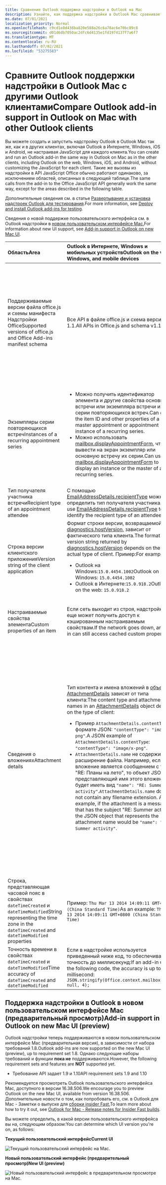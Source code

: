 ```yaml
---
title: Сравнение Outlook поддержки надстройки в Outlook на Mac
description: Узнайте, как поддержка надстройки в Outlook Mac сравнивает с другими Outlook клиентами.
ms.date: 07/01/2021
localization_priority: Normal
ms.openlocfilehash: c9cd1e8d438ba820e588a26c6a78ac6e70bc89c8
ms.sourcegitcommit: d01d6db7050ac2dfc6d4135e1fd1974137f7a6f7
ms.translationtype: MT
ms.contentlocale: ru-RU
ms.lasthandoff: 07/02/2021
ms.locfileid: "53275583"
---
```

# <a name="compare-outlook-add-in-support-in-outlook-on-mac-with-other-outlook-clients"></a><span data-ttu-id="1b2e7-103">Сравните Outlook поддержки надстройки в Outlook Mac с другими Outlook клиентами</span><span class="sxs-lookup"><span data-stu-id="1b2e7-103">Compare Outlook add-in support in Outlook on Mac with other Outlook clients</span></span>

<span data-ttu-id="1b2e7-104">Вы можете создать и запустить надстройку Outlook в Outlook Mac так же, как и в других клиентах, включая Outlook в Интернете, Windows, iOS и Android, не настраивая JavaScript для каждого клиента.</span><span class="sxs-lookup"><span data-stu-id="1b2e7-104">You can create and run an Outlook add-in the same way in Outlook on Mac as in the other clients, including Outlook on the web, Windows, iOS, and Android, without customizing the JavaScript for each client.</span></span> <span data-ttu-id="1b2e7-105">Такие же вызовы из надстройки в API JavaScript Office обычно работают одинаково, за исключением областей, описанных в следующей таблице.</span><span class="sxs-lookup"><span data-stu-id="1b2e7-105">The same calls from the add-in to the Office JavaScript API generally work the same way, except for the areas described in the following table.</span></span>

<span data-ttu-id="1b2e7-106">Дополнительные сведения см. в статье [Развертывание и установка надстроек Outlook для тестирования](testing-and-tips.md).</span><span class="sxs-lookup"><span data-stu-id="1b2e7-106">For more information, see [Deploy and install Outlook add-ins for testing](testing-and-tips.md).</span></span>

<span data-ttu-id="1b2e7-107">Сведения о новой поддержке пользовательского интерфейса см. в Outlook надстройки в [новом пользовательском интерфейсе Mac.](#add-in-support-in-outlook-on-new-mac-ui-preview)</span><span class="sxs-lookup"><span data-stu-id="1b2e7-107">For information about new UI support, see [Add-in support in Outlook on new Mac UI](#add-in-support-in-outlook-on-new-mac-ui-preview).</span></span>

| <span data-ttu-id="1b2e7-108">Область</span><span class="sxs-lookup"><span data-stu-id="1b2e7-108">Area</span></span> | <span data-ttu-id="1b2e7-109">Outlook в Интернете, Windows и мобильных устройств</span><span class="sxs-lookup"><span data-stu-id="1b2e7-109">Outlook on the web, Windows, and mobile devices</span></span> | <span data-ttu-id="1b2e7-110">Outlook для Mac</span><span class="sxs-lookup"><span data-stu-id="1b2e7-110">Outlook on Mac</span></span> |
|:-----|:-----|:-----|
| <span data-ttu-id="1b2e7-111">Поддерживаемые версии файла office.js и схемы манифеста Надстройки Office</span><span class="sxs-lookup"><span data-stu-id="1b2e7-111">Supported versions of office.js and Office Add-ins manifest schema</span></span> | <span data-ttu-id="1b2e7-112">Все API в файле office.js и схема версии 1.1.</span><span class="sxs-lookup"><span data-stu-id="1b2e7-112">All APIs in Office.js and schema v1.1.</span></span> | <span data-ttu-id="1b2e7-113">Все API в файле office.js и схема версии 1.1.</span><span class="sxs-lookup"><span data-stu-id="1b2e7-113">All APIs in Office.js and schema v1.1.</span></span><br><br><span data-ttu-id="1b2e7-114">**ПРИМЕЧАНИЕ.** В Outlook Mac только сборка 16.35.308 или более поздней сборки поддерживает сохранение собрания.</span><span class="sxs-lookup"><span data-stu-id="1b2e7-114">**NOTE**: In Outlook on Mac, only build 16.35.308 or later supports saving a meeting.</span></span> <span data-ttu-id="1b2e7-115">В противном случае метод не удается при призыве с `saveAsync` собрания в режиме составить.</span><span class="sxs-lookup"><span data-stu-id="1b2e7-115">Otherwise, the `saveAsync` method fails when called from a meeting in compose mode.</span></span> <span data-ttu-id="1b2e7-116">Временное решение представлено в статье [Не удается сохранить встречу как черновик в Outlook для Mac с помощью API JS для Office](https://support.microsoft.com/help/4505745).</span><span class="sxs-lookup"><span data-stu-id="1b2e7-116">See [Cannot save a meeting as a draft in Outlook for Mac by using Office JS API](https://support.microsoft.com/help/4505745) for a workaround.</span></span> |
| <span data-ttu-id="1b2e7-117">Экземпляры серии повторяющихся встреч</span><span class="sxs-lookup"><span data-stu-id="1b2e7-117">Instances of a recurring appointment series</span></span> | <ul><li><span data-ttu-id="1b2e7-118">Можно получить идентификатор элемента и другие свойства основной встречи или экземпляра встречи из серии повторяющихся встреч.</span><span class="sxs-lookup"><span data-stu-id="1b2e7-118">Can get the item ID and other properties of a master appointment or appointment instance of a recurring series.</span></span></li><li><span data-ttu-id="1b2e7-119">Можно использовать [mailbox.displayAppointmentForm](../reference/objectmodel/preview-requirement-set/office.context.mailbox.md#methods), чтобы вывести на экран экземпляр или основную встречу их серии.</span><span class="sxs-lookup"><span data-stu-id="1b2e7-119">Can use [mailbox.displayAppointmentForm](../reference/objectmodel/preview-requirement-set/office.context.mailbox.md#methods) to display an instance or the master of a recurring series.</span></span></li></ul> | <ul><li><span data-ttu-id="1b2e7-120">Можно получить идентификатор элемента и другие свойства основной встречи, но не экземпляра серии повторяющихся встреч.</span><span class="sxs-lookup"><span data-stu-id="1b2e7-120">Can get the item ID and other properties of the master appointment, but not those of an instance of a recurring series.</span></span></li><li><span data-ttu-id="1b2e7-p103">Можно отобразить основную встречу из серии повторяющихся встреч. Без идентификатора элемента экземпляр серии повторяющихся встреч отобразить невозможно.</span><span class="sxs-lookup"><span data-stu-id="1b2e7-p103">Can display the master appointment of a recurring series. Without the item ID, cannot display an instance of a recurring series.</span></span></li></ul> |
| <span data-ttu-id="1b2e7-123">Тип получателя участника встречи</span><span class="sxs-lookup"><span data-stu-id="1b2e7-123">Recipient type of an appointment attendee</span></span> | <span data-ttu-id="1b2e7-124">С помощью [EmailAddressDetails.recipientType](/javascript/api/outlook/office.emailaddressdetails#recipienttype) можно определить тип получателя участника.</span><span class="sxs-lookup"><span data-stu-id="1b2e7-124">Can use [EmailAddressDetails.recipientType](/javascript/api/outlook/office.emailaddressdetails#recipienttype) to identify the recipient type of an attendee.</span></span> | <span data-ttu-id="1b2e7-125">`EmailAddressDetails.recipientType` возвращает `undefined` для участников встречи.</span><span class="sxs-lookup"><span data-stu-id="1b2e7-125">`EmailAddressDetails.recipientType` returns `undefined` for appointment attendees.</span></span> |
| <span data-ttu-id="1b2e7-126">Строка версии клиентского приложения</span><span class="sxs-lookup"><span data-stu-id="1b2e7-126">Version string of the client application</span></span> | <span data-ttu-id="1b2e7-127">Формат строки версии, возвращаемой [diagnostics.hostVersion,](/javascript/api/outlook/office.diagnostics#hostversion) зависит от фактического типа клиента.</span><span class="sxs-lookup"><span data-stu-id="1b2e7-127">The format of the version string returned by [diagnostics.hostVersion](/javascript/api/outlook/office.diagnostics#hostversion) depends on the actual type of client.</span></span> <span data-ttu-id="1b2e7-128">Пример:</span><span class="sxs-lookup"><span data-stu-id="1b2e7-128">For example:</span></span><ul><li><span data-ttu-id="1b2e7-129">Outlook на Windows:`15.0.4454.1002`</span><span class="sxs-lookup"><span data-stu-id="1b2e7-129">Outlook on Windows: `15.0.4454.1002`</span></span></li><li><span data-ttu-id="1b2e7-130">Outlook в Интернете:`15.0.918.2`</span><span class="sxs-lookup"><span data-stu-id="1b2e7-130">Outlook on the web: `15.0.918.2`</span></span></li></ul> |<span data-ttu-id="1b2e7-131">Пример строки версии, возвращаемой Outlook `Diagnostics.hostVersion` на Mac:`15.0 (140325)`</span><span class="sxs-lookup"><span data-stu-id="1b2e7-131">An example of the version string returned by `Diagnostics.hostVersion` on Outlook on Mac: `15.0 (140325)`</span></span> |
| <span data-ttu-id="1b2e7-132">Настраиваемые свойства элемента</span><span class="sxs-lookup"><span data-stu-id="1b2e7-132">Custom properties of an item</span></span> | <span data-ttu-id="1b2e7-133">Если сеть выходит из строя, надстройка все еще может получить доступ к кэшированным настраиваемым свойствам.</span><span class="sxs-lookup"><span data-stu-id="1b2e7-133">If the network goes down, an add-in can still access cached custom properties.</span></span> | <span data-ttu-id="1b2e7-134">Поскольку Outlook Mac не кэшет настраиваемые свойства, если сеть сойтется, надстройки не смогут получить к ним доступ.</span><span class="sxs-lookup"><span data-stu-id="1b2e7-134">Because Outlook on Mac does not cache custom properties, if the network goes down, add-ins would not be able to access them.</span></span> |
| <span data-ttu-id="1b2e7-135">Сведения о вложениях</span><span class="sxs-lookup"><span data-stu-id="1b2e7-135">Attachment details</span></span> | <span data-ttu-id="1b2e7-136">Тип контента и имена вложений в [объекте AttachmentDetails](/javascript/api/outlook/office.attachmentdetails) зависят от типа клиента:</span><span class="sxs-lookup"><span data-stu-id="1b2e7-136">The content type and attachment names in an [AttachmentDetails](/javascript/api/outlook/office.attachmentdetails) object depend on the type of client:</span></span><ul><li><span data-ttu-id="1b2e7-137">Пример `AttachmentDetails.contentType` в формате JSON: `"contentType": "image/x-png"`.</span><span class="sxs-lookup"><span data-stu-id="1b2e7-137">A JSON example of `AttachmentDetails.contentType`: `"contentType": "image/x-png"`.</span></span> </li><li><span data-ttu-id="1b2e7-p105">`AttachmentDetails.name` не содержит расширение файла. Например, если вложение является сообщением с темой "RE: Планы на лето", то объект JSON, представляющий имя этого вложения, будет иметь вид `"name": "RE: Summer activity"`.</span><span class="sxs-lookup"><span data-stu-id="1b2e7-p105">`AttachmentDetails.name` does not contain any filename extension. As an example, if the attachment is a message that has the subject "RE: Summer activity", the JSON object that represents the attachment name would be `"name": "RE: Summer activity"`.</span></span></li></ul> | <ul><li><span data-ttu-id="1b2e7-140">Пример `AttachmentDetails.contentType` в формате JSON: `"contentType" "image/png"`</span><span class="sxs-lookup"><span data-stu-id="1b2e7-140">A JSON example of `AttachmentDetails.contentType`: `"contentType" "image/png"`</span></span></li><li><span data-ttu-id="1b2e7-p106">`AttachmentDetails.name` всегда включает расширение имени файла. Вложения, являющиеся почтовыми элементами, имеют расширение EML, а встречи — расширение ICS. Например, если вложение — сообщение с темой "RE: Планы на лето", имя вложения будет представлено следующим объектом JSON: `"name": "RE: Summer activity.eml"`.</span><span class="sxs-lookup"><span data-stu-id="1b2e7-p106">`AttachmentDetails.name` always includes a filename extension. Attachments that are mail items have a .eml extension, and appointments have a .ics extension. As an example, if an attachment is an email with the subject "RE: Summer activity", the JSON object that represents the attachment name would be `"name": "RE: Summer activity.eml"`.</span></span><p><span data-ttu-id="1b2e7-144">**Примечание.** Если файл вложен программным образом (например, с помощью надстройки) без расширения, то имя файла в свойстве `AttachmentDetails.name` не будет включать расширение.</span><span class="sxs-lookup"><span data-stu-id="1b2e7-144">**NOTE**: If a file is programmatically attached (e.g through an add-in) without an extension then the `AttachmentDetails.name`  will not contain the extension as part of filename.</span></span></p></li></ul> |
| <span data-ttu-id="1b2e7-145">Строка, представляющая часовой пояс в свойствах `dateTimeCreated` и `dateTimeModified`</span><span class="sxs-lookup"><span data-stu-id="1b2e7-145">String representing the time zone in the `dateTimeCreated` and `dateTimeModified` properties</span></span> |<span data-ttu-id="1b2e7-146">Пример: `Thu Mar 13 2014 14:09:11 GMT+0800 (China Standard Time)`</span><span class="sxs-lookup"><span data-stu-id="1b2e7-146">As an example: `Thu Mar 13 2014 14:09:11 GMT+0800 (China Standard Time)`</span></span> | <span data-ttu-id="1b2e7-147">Пример: `Thu Mar 13 2014 14:09:11 GMT+0800 (CST)`</span><span class="sxs-lookup"><span data-stu-id="1b2e7-147">As an example: `Thu Mar 13 2014 14:09:11 GMT+0800 (CST)`</span></span> |
| <span data-ttu-id="1b2e7-148">Точность времени в свойствах `dateTimeCreated` и `dateTimeModified`</span><span class="sxs-lookup"><span data-stu-id="1b2e7-148">Time accuracy of `dateTimeCreated` and `dateTimeModified`</span></span> | <span data-ttu-id="1b2e7-149">Если в надстройке используется приведенный ниже код, то обеспечивается точность до миллисекунд:</span><span class="sxs-lookup"><span data-stu-id="1b2e7-149">If an add-in uses the following code, the accuracy is up to a millisecond:</span></span><br/>`JSON.stringify(Office.context.mailbox.item, null, 4);`| <span data-ttu-id="1b2e7-150">Точность только до секунд.</span><span class="sxs-lookup"><span data-stu-id="1b2e7-150">The accuracy is up to only a second.</span></span> |

## <a name="add-in-support-in-outlook-on-new-mac-ui-preview"></a><span data-ttu-id="1b2e7-151">Поддержка надстройки в Outlook в новом пользовательском интерфейсе Mac (предварительный просмотр)</span><span class="sxs-lookup"><span data-stu-id="1b2e7-151">Add-in support in Outlook on new Mac UI (preview)</span></span>

<span data-ttu-id="1b2e7-152">Outlook надстройки теперь поддерживаются в новом пользовательском интерфейсе Mac (предварительная версия), в зависимости от набора требований 1.8.</span><span class="sxs-lookup"><span data-stu-id="1b2e7-152">Outlook add-ins are now supported on the new Mac UI (preview), up to requirement set 1.8.</span></span> <span data-ttu-id="1b2e7-153">Однако следующие наборы требований и функции **пока не** поддерживаются.</span><span class="sxs-lookup"><span data-stu-id="1b2e7-153">However, the following requirement sets and features are **NOT** supported yet.</span></span>

- <span data-ttu-id="1b2e7-154">Требование API задает 1.9 и 1.10</span><span class="sxs-lookup"><span data-stu-id="1b2e7-154">API requirement sets 1.9 and 1.10</span></span>

<span data-ttu-id="1b2e7-155">Рекомендуется просмотреть Outlook пользовательского интерфейса Mac, доступного в версии 16.38.506.</span><span class="sxs-lookup"><span data-stu-id="1b2e7-155">We encourage you to preview Outlook on the new Mac UI, available from version 16.38.506.</span></span> <span data-ttu-id="1b2e7-156">Дополнительные новости о том, как попробовать его, см. в Outlook для Mac - Заметки о выпуске для [сборки insider Fast.](https://support.microsoft.com/office/d6347358-5613-433e-a49e-a9a0e8e0462a)</span><span class="sxs-lookup"><span data-stu-id="1b2e7-156">To learn more about how to try it out, see [Outlook for Mac - Release notes for Insider Fast builds](https://support.microsoft.com/office/d6347358-5613-433e-a49e-a9a0e8e0462a).</span></span>

<span data-ttu-id="1b2e7-157">Вы можете определить, в какой версии пользовательского интерфейса вы на, следующим образом:</span><span class="sxs-lookup"><span data-stu-id="1b2e7-157">You can determine which UI version you're on, as follows:</span></span>

<span data-ttu-id="1b2e7-158">**Текущий пользовательский интерфейс**</span><span class="sxs-lookup"><span data-stu-id="1b2e7-158">**Current UI**</span></span>

![Текущий пользовательский интерфейс на Mac.](../images/outlook-on-mac-classic.png)

<span data-ttu-id="1b2e7-160">**Новый пользовательский интерфейс (предварительный просмотр)**</span><span class="sxs-lookup"><span data-stu-id="1b2e7-160">**New UI (preview)**</span></span>

![Новый пользовательский интерфейс в предварительном просмотре на Mac.](../images/outlook-on-mac-new.png)
